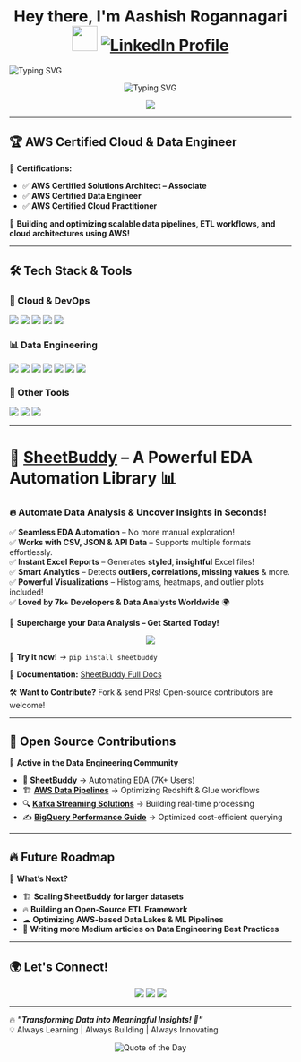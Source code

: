 <h1 align="center">Hey there, I'm Aashish Rogannagari <img src="https://media.giphy.com/media/hvRJCLFzcasrR4ia7z/giphy.gif" width="45px">  <a href="https://www.linkedin.com/in/aashishroganagari" target="_blank">
    <img src="https://img.shields.io/badge/Connect%20on%20LinkedIn-blue?style=for-the-badge&logo=linkedin" alt="LinkedIn Profile">
  </a></h1


<p align="center">
  <img src="https://readme-typing-svg.herokuapp.com?font=Fira+Code&size=22&duration=4000&pause=800&color=0077B6&center=true&vCenter=true&width=800&lines=Data+Engineer+%7C+AWS+Certified+%7C+Big+Data" alt="Typing SVG" />
</p>

<p align="center">
  <img src="https://readme-typing-svg.herokuapp.com?font=Fira+Code&size=22&duration=4000&pause=800&color=0077B6&center=true&vCenter=true&width=800&lines=ETL+%7C+Cloud+Architectures+%7C+Open+Source+Contributor" alt="Typing SVG" />
</p>





<p align="center">
  <img src="https://github-profile-trophy.vercel.app/?username=AshishRogannagari&theme=discord&no-frame=true&margin-w=10" />
</p>

---

## 🏆 AWS Certified Cloud & Data Engineer  
📌 **Certifications:**
- ✅ **AWS Certified Solutions Architect – Associate**
- ✅ **AWS Certified Data Engineer**
- ✅ **AWS Certified Cloud Practitioner**

🚀 **Building and optimizing scalable data pipelines, ETL workflows, and cloud architectures using AWS!**  

---

## 🛠 Tech Stack & Tools
### **🚀 Cloud & DevOps**
<p align="left">
  <img src="https://img.shields.io/badge/AWS-232F3E?style=for-the-badge&logo=amazon-aws&logoColor=white" />
  <img src="https://img.shields.io/badge/Terraform-7B42BC?style=for-the-badge&logo=terraform&logoColor=white" />
  <img src="https://img.shields.io/badge/Kubernetes-326CE5?style=for-the-badge&logo=kubernetes&logoColor=white" />
  <img src="https://img.shields.io/badge/Snowflake-326CE5?style=for-the-badge&logo=snowflake&logoColor=white" />
  <img src="https://img.shields.io/badge/GitHub%20Actions-2088FF?style=for-the-badge&logo=github-actions&logoColor=white" />
</p>

### **📊 Data Engineering**
<p align="left">
  <img src="https://img.shields.io/badge/Python-3776AB?style=for-the-badge&logo=python&logoColor=white" />
  <img src="https://img.shields.io/badge/SQL-4479A1?style=for-the-badge&logo=mysql&logoColor=white" />
  <img src="https://img.shields.io/badge/Apache%20Spark-FDEE21?style=for-the-badge&logo=apache-spark&logoColor=black" />
  <img src="https://img.shields.io/badge/Kafka-231F20?style=for-the-badge&logo=apache-kafka&logoColor=white" />
  <img src="https://img.shields.io/badge/Airflow-017CEE?style=for-the-badge&logo=apache-airflow&logoColor=white" />
  <img src="https://img.shields.io/badge/Redshift-8B0000?style=for-the-badge&logo=amazon-redshift&logoColor=white" />
  <img src="https://img.shields.io/badge/BigQuery-4285F4?style=for-the-badge&logo=google-cloud&logoColor=white" />
</p>

### **📂 Other Tools**
<p align="left">
  <img src="https://img.shields.io/badge/Linux-FCC624?style=for-the-badge&logo=linux&logoColor=black" />
  <img src="https://img.shields.io/badge/VSCode-007ACC?style=for-the-badge&logo=visual-studio-code&logoColor=white" />
  <img src="https://img.shields.io/badge/Jupyter-F37626?style=for-the-badge&logo=jupyter&logoColor=white" />
</p>


---

# 🚀 [SheetBuddy](https://github.com/AshishRogannagari/SheetBuddy) – A Powerful EDA Automation Library 📊  

### 🔥 **Automate Data Analysis & Uncover Insights in Seconds!**  

✅ **Seamless EDA Automation** – No more manual exploration!  
✅ **Works with CSV, JSON & API Data** – Supports multiple formats effortlessly.  
✅ **Instant Excel Reports** – Generates **styled**, **insightful** Excel files!  
✅ **Smart Analytics** – Detects **outliers, correlations, missing values** & more.  
✅ **Powerful Visualizations** – Histograms, heatmaps, and outlier plots included!  
✅ **Loved by 7k+ Developers & Data Analysts Worldwide** 🌍  

🚀 **Supercharge your Data Analysis – Get Started Today!**  

<p align="center">
  <a href="https://github.com/AshishRogannagari/SheetBuddy">
    <img src="https://github-readme-stats.vercel.app/api/pin/?username=AshishRogannagari&repo=SheetBuddy&theme=tokyonight" />
  </a>
</p>

🔗 **Try it now!** → `pip install sheetbuddy`  

📖 **Documentation:** [SheetBuddy Full Docs](https://sheetbuddy.readthedocs.io/en/latest/) 

🛠️ **Want to Contribute?** Fork & send PRs! Open-source contributors are welcome!  

---

## 🌟 Open Source Contributions  
📌 **Active in the Data Engineering Community**  
- 🚀 **[SheetBuddy](https://github.com/AshishRogannagari/SheetBuddy)** → Automating EDA (7K+ Users)  
- 🏗 **[AWS Data Pipelines](https://github.com/Ashishrogannagari)** → Optimizing Redshift & Glue workflows  
- 🔍 **[Kafka Streaming Solutions](https://github.com/Ashishrogannagari)** → Building real-time processing  
- ✍ **[BigQuery Performance Guide](https://github.com/Ashishrogannagari)** → Optimized cost-efficient querying  

---

## 🔥 Future Roadmap  
🚀 **What’s Next?**
- 🏗 **Scaling SheetBuddy for larger datasets**  
- 🔥 **Building an Open-Source ETL Framework**  
- ☁ **Optimizing AWS-based Data Lakes & ML Pipelines**  
- 📖 **Writing more Medium articles on Data Engineering Best Practices**  

---

## 🌍 Let's Connect!
<p align="center">
  <a href="https://linkedin.com/in/aashishroganagari"><img src="https://img.shields.io/badge/LinkedIn-%230A66C2.svg?style=for-the-badge&logo=linkedin&logoColor=white" /></a>
  <a href="https://medium.com/@ashishrogannagari"><img src="https://img.shields.io/badge/Medium-%2312100E.svg?style=for-the-badge&logo=medium&logoColor=white" /></a>
  <a href="mailto:ashishrogannagari1@gmail.com"><img src="https://img.shields.io/badge/Email-D14836?style=for-the-badge&logo=gmail&logoColor=white" /></a>
</p>

---

🔥 **_"Transforming Data into Meaningful Insights! 🚀"_**  
💡 Always Learning | Always Building | Always Innovating  
<p align="center">
  <img src="https://quotes-github-readme.vercel.app/api?type=horizontal&theme=radical" alt="Quote of the Day">
</p>

